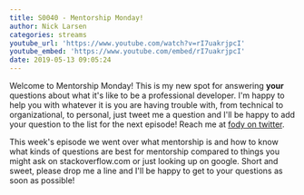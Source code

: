```yaml
---
title: S0040 - Mentorship Monday!
author: Nick Larsen
categories: streams
youtube_url: 'https://www.youtube.com/watch?v=rI7uakrjpcI'
youtube_embed: 'https://www.youtube.com/embed/rI7uakrjpcI'
date: 2019-05-13 09:05:24
---
```


Welcome to Mentorship Monday!  This is my new spot for answering **your** questions about what it's like to be a professional developer.  I'm happy to help you with whatever it is you are having trouble with, from technical to organizational, to personal, just tweet me a question and I'll be happy to add your question to the list for the next episode!  Reach me at [fody on twitter](https://twitter.com/fody).

This week's episode we went over what mentorship is and how to know what kinds of questions are best for mentorship compared to things you might ask on stackoverflow.com or just looking up on google.  Short and sweet, please drop me a line and I'll be happy to get to your questions as soon as possible!

